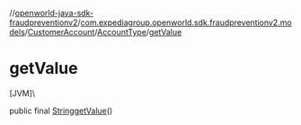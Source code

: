 //[openworld-java-sdk-fraudpreventionv2](../../../../index.md)/[com.expediagroup.openworld.sdk.fraudpreventionv2.models](../../index.md)/[CustomerAccount](../index.md)/[AccountType](index.md)/[getValue](get-value.md)

# getValue

[JVM]\

public final [String](https://docs.oracle.com/javase/8/docs/api/java/lang/String.html)[getValue](get-value.md)()
